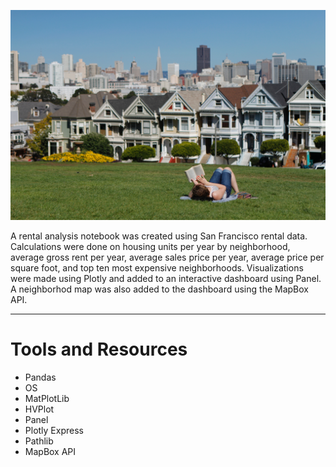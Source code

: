  ![San_Francisco](./Images/san-francisco-park-reading.jpg)

A rental analysis notebook was created using San Francisco rental data. Calculations were done on housing units per year by neighborhood, average gross rent per year, average sales price per year, average price per square foot, and top ten most expensive neighborhoods. Visualizations were made using Plotly and added to an interactive dashboard using Panel. A neighborhod map was also added to the dashboard using the MapBox API.

----

# Tools and Resources

+ Pandas &nbsp;
+ OS &nbsp;
+ MatPlotLib &nbsp;
+ HVPlot &nbsp;
+ Panel &nbsp;
+ Plotly Express &nbsp;
+ Pathlib &nbsp;
+ MapBox API &nbsp;



